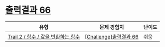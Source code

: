 # [출력결과 66](https://www.codetree.ai/trails/complete/curated-cards/challenge-reading-k201820)

|유형|문제 경험치|난이도|
|---|---|---|
|[Trail 2 / 함수 / 값을 반환하는 함수](https://www.codetree.ai/trail-info/novice-mid/)|[[Challenge]출력결과 66](https://www.codetree.ai/trails/complete/curated-cards/challenge-reading-k201820/)|쉬움|

